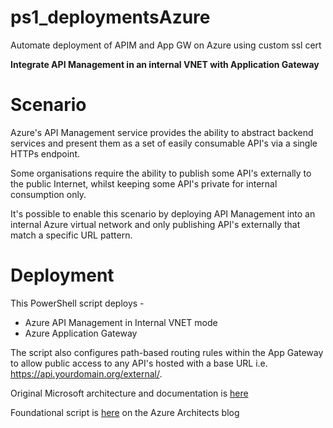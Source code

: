 # ps1_deploymentsAzure
Automate deployment of APIM and App GW on Azure using custom ssl cert

**Integrate API Management in an internal VNET with Application Gateway**

# Scenario
Azure's API Management service provides the ability to abstract backend services and present them as a set of easily consumable API's via a single HTTPs endpoint.

Some organisations require the ability to publish some API's externally to the public Internet, whilst keeping some API's private for internal consumption only.

It's possible to enable this scenario by deploying API Management into an internal Azure virtual network and only publishing API's externally that match a specific URL pattern.

# Deployment
This PowerShell script deploys - 

- Azure API Management in Internal VNET mode
- Azure Application Gateway

The script also configures path-based routing rules within the App Gateway to allow public access to any API's hosted with a base URL i.e. https://api.yourdomain.org/external/.

Original Microsoft architecture and documentation is [here](https://docs.microsoft.com/en-us/azure/api-management/api-management-howto-integrate-internal-vnet-appgateway#--overview) 

Foundational script is [here](https://medium.com/azure-architects/azure-api-management-and-application-gateway-integration-a31fde80f3db) on the Azure Architects blog
